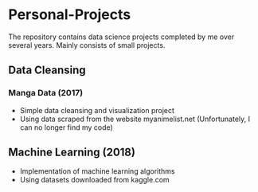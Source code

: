 # Personal-Projects
The repository contains data science projects completed by me over several years. Mainly consists of small projects. 

## Data Cleansing
### Manga Data (2017)
* Simple data cleansing and visualization project
* Using data scraped from the website myanimelist.net (Unfortunately, I can no longer find my code)

## Machine Learning (2018)
* Implementation of machine learning algorithms
* Using datasets downloaded from kaggle.com
